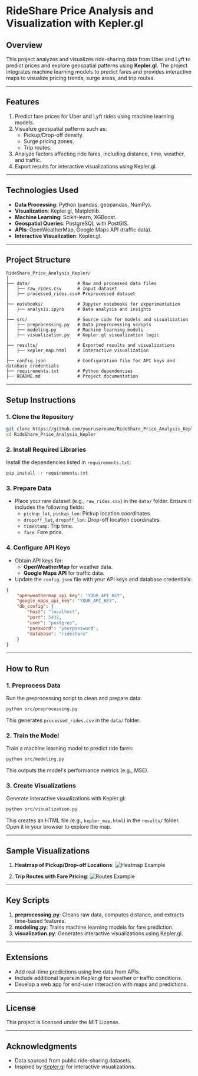 
# RideShare Price Analysis and Visualization with Kepler.gl

## Overview
This project analyzes and visualizes ride-sharing data from Uber and Lyft to predict prices and explore geospatial patterns using **Kepler.gl**. The project integrates machine learning models to predict fares and provides interactive maps to visualize pricing trends, surge areas, and trip routes.

---

## Features
1. Predict fare prices for Uber and Lyft rides using machine learning models.
2. Visualize geospatial patterns such as:
   - Pickup/Drop-off density.
   - Surge pricing zones.
   - Trip routes.
3. Analyze factors affecting ride fares, including distance, time, weather, and traffic.
4. Export results for interactive visualizations using Kepler.gl.

---

## Technologies Used
- **Data Processing**: Python (pandas, geopandas, NumPy).
- **Visualization**: Kepler.gl, Matplotlib.
- **Machine Learning**: Scikit-learn, XGBoost.
- **Geospatial Queries**: PostgreSQL with PostGIS.
- **APIs**: OpenWeatherMap, Google Maps API (traffic data).
- **Interactive Visualization**: Kepler.gl.

---

## Project Structure
```
RideShare_Price_Analysis_Kepler/
│
├── data/                  # Raw and processed data files
│   ├── raw_rides.csv      # Input dataset
│   ├── processed_rides.csv# Preprocessed dataset
│
├── notebooks/             # Jupyter notebooks for experimentation
│   ├── analysis.ipynb     # Data analysis and insights
│
├── src/                   # Source code for models and visualization
│   ├── preprocessing.py   # Data preprocessing scripts
│   ├── modeling.py        # Machine learning models
│   ├── visualization.py   # Kepler.gl visualization logic
│
├── results/               # Exported results and visualizations
│   ├── kepler_map.html    # Interactive visualization
│
├── config.json            # Configuration file for API keys and database credentials
├── requirements.txt       # Python dependencies
├── README.md              # Project documentation
```

---

## Setup Instructions
### 1. Clone the Repository
```bash
git clone https://github.com/yourusername/RideShare_Price_Analysis_Kepler.git
cd RideShare_Price_Analysis_Kepler
```

### 2. Install Required Libraries
Install the dependencies listed in `requirements.txt`:
```bash
pip install -r requirements.txt
```

### 3. Prepare Data
- Place your raw dataset (e.g., `raw_rides.csv`) in the `data/` folder. Ensure it includes the following fields:
  - `pickup_lat`, `pickup_lon`: Pickup location coordinates.
  - `dropoff_lat`, `dropoff_lon`: Drop-off location coordinates.
  - `timestamp`: Trip time.
  - `fare`: Fare price.

### 4. Configure API Keys
- Obtain API keys for:
  - **OpenWeatherMap** for weather data.
  - **Google Maps API** for traffic data.
- Update the `config.json` file with your API keys and database credentials:
```json
{
    "openweathermap_api_key": "YOUR_API_KEY",
    "google_maps_api_key": "YOUR_API_KEY",
    "db_config": {
        "host": "localhost",
        "port": 5432,
        "user": "postgres",
        "password": "yourpassword",
        "database": "rideshare"
    }
}
```

---

## How to Run
### 1. Preprocess Data
Run the preprocessing script to clean and prepare data:
```bash
python src/preprocessing.py
```
This generates `processed_rides.csv` in the `data/` folder.

### 2. Train the Model
Train a machine learning model to predict ride fares:
```bash
python src/modeling.py
```
This outputs the model's performance metrics (e.g., MSE).

### 3. Create Visualizations
Generate interactive visualizations with Kepler.gl:
```bash
python src/visualization.py
```
This creates an HTML file (e.g., `kepler_map.html`) in the `results/` folder. Open it in your browser to explore the map.

---

## Sample Visualizations
1. **Heatmap of Pickup/Drop-off Locations**:
   ![Heatmap Example](results/heatmap_example.png)

2. **Trip Routes with Fare Pricing**:
   ![Routes Example](results/routes_example.png)

---

## Key Scripts
1. **preprocessing.py**: Cleans raw data, computes distance, and extracts time-based features.
2. **modeling.py**: Trains machine learning models for fare prediction.
3. **visualization.py**: Generates interactive visualizations using Kepler.gl.

---

## Extensions
- Add real-time predictions using live data from APIs.
- Include additional layers in Kepler.gl for weather or traffic conditions.
- Develop a web app for end-user interaction with maps and predictions.

---

## License
This project is licensed under the MIT License.

---

## Acknowledgments
- Data sourced from public ride-sharing datasets.
- Inspired by [Kepler.gl](https://github.com/keplergl/kepler.gl) for interactive visualizations.
